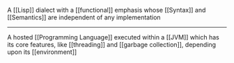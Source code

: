 A [[Lisp]] dialect with a [[functional]] emphasis whose [[Syntax]] and [[Semantics]] are independent of any implementation

---

A hosted [[Programming Language]] executed within a [[JVM]] which has its core features, like [[threading]] and [[garbage collection]], depending upon its [[environment]]
